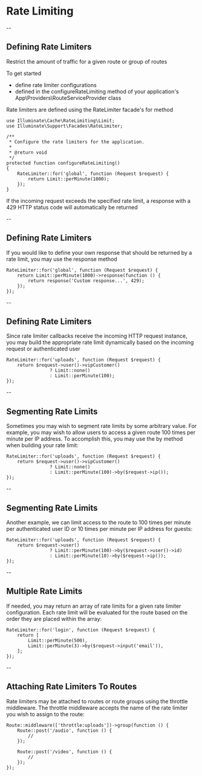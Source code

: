 # Rate Limiting

--
## Defining Rate Limiters
Restrict the amount of traffic for a given route or group of routes 

To get started
- define rate limiter configurations 
- defined in the configureRateLimiting method of your application's App\Providers\RouteServiceProvider class

Rate limiters are defined using the RateLimiter facade's for method

```
use Illuminate\Cache\RateLimiting\Limit;
use Illuminate\Support\Facades\RateLimiter;

/**
 * Configure the rate limiters for the application.
 *
 * @return void
 */
protected function configureRateLimiting()
{
    RateLimiter::for('global', function (Request $request) {
        return Limit::perMinute(1000);
    });
}
```

If the incoming request exceeds the specified rate limit, a response with a 429 HTTP status code will automatically be returned

--
## Defining Rate Limiters
If you would like to define your own response that should be returned by a rate limit, you may use the response method

```
RateLimiter::for('global', function (Request $request) {
    return Limit::perMinute(1000)->response(function () {
        return response('Custom response...', 429);
    });
});
```

--
## Defining Rate Limiters
Since rate limiter callbacks receive the incoming HTTP request instance, you may build the appropriate rate limit dynamically based on the incoming request or authenticated user

```
RateLimiter::for('uploads', function (Request $request) {
    return $request->user()->vipCustomer()
                ? Limit::none()
                : Limit::perMinute(100);
});
```

--
## Segmenting Rate Limits
Sometimes you may wish to segment rate limits by some arbitrary value. For example, you may wish to allow users to access a given route 100 times per minute per IP address. To accomplish this, you may use the by method when building your rate limit:

```
RateLimiter::for('uploads', function (Request $request) {
    return $request->user()->vipCustomer()
                ? Limit::none()
                : Limit::perMinute(100)->by($request->ip());
});
```

--
## Segmenting Rate Limits
Another example, we can limit access to the route to 100 times per minute per authenticated user ID or 10 times per minute per IP address for guests:

```
RateLimiter::for('uploads', function (Request $request) {
    return $request->user()
                ? Limit::perMinute(100)->by($request->user()->id)
                : Limit::perMinute(10)->by($request->ip());
});
```

--
## Multiple Rate Limits
If needed, you may return an array of rate limits for a given rate limiter configuration. Each rate limit will be evaluated for the route based on the order they are placed within the array:

```
RateLimiter::for('login', function (Request $request) {
    return [
        Limit::perMinute(500),
        Limit::perMinute(3)->by($request->input('email')),
    ];
});
```

--
## Attaching Rate Limiters To Routes
Rate limiters may be attached to routes or route groups using the throttle middleware. The throttle middleware accepts the name of the rate limiter you wish to assign to the route:

```
Route::middleware(['throttle:uploads'])->group(function () {
    Route::post('/audio', function () {
        //
    });

    Route::post('/video', function () {
        //
    });
});
```
